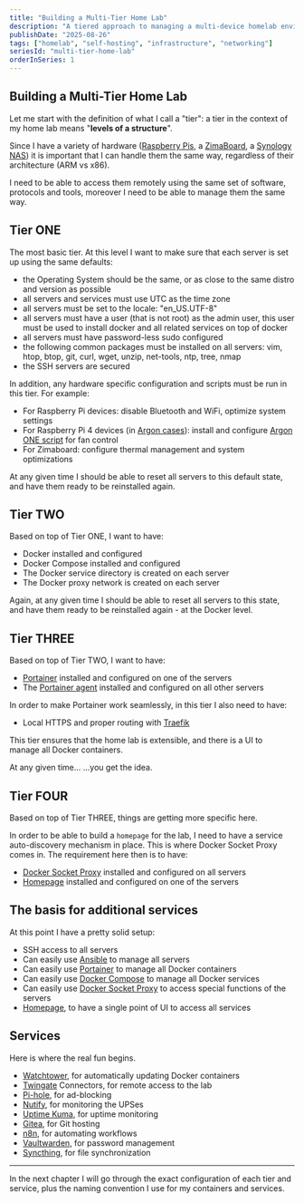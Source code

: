 ```yaml
---
title: "Building a Multi-Tier Home Lab"
description: "A tiered approach to managing a multi-device homelab environment with consistent configuration across different hardware architectures."
publishDate: "2025-08-26"
tags: ["homelab", "self-hosting", "infrastructure", "networking"]
seriesId: "multi-tier-home-lab"
orderInSeries: 1
---
```


## Building a Multi-Tier Home Lab

Let me start with the definition of what I call a "tier": a tier in the context of my home lab means "**levels of a structure**".

Since I have a variety of hardware ([Raspberry Pis](https://www.raspberrypi.com/), a [ZimaBoard](https://www.zimaspace.com/products/single-board-server), a [Synology NAS](https://global.download.synology.com/download/Document/Hardware/DataSheet/DiskStation/18-year/DS718+/enu/Synology_DS718_Plus_Data_Sheet_enu.pdf)) it is important that I can handle them the same way, regardless of their architecture (ARM vs x86).

I need to be able to access them remotely using the same set of software, protocols and tools, moreover I need to be able to manage them the same way.

## Tier ONE

The most basic tier. At this level I want to make sure that each server is set up using the same defaults:

- the Operating System should be the same, or as close to the same distro and version as possible
- all servers and services must use UTC as the time zone
- all servers must be set to the locale: "en_US.UTF-8"
- all servers must have a user (that is not root) as the admin user, this user must be used to install docker and all related services on top of docker
- all servers must have password-less sudo configured
- the following common packages must be installed on all servers: vim, htop, btop, git, curl, wget, unzip, net-tools, ntp, tree, nmap
- the SSH servers are secured

In addition, any hardware specific configuration and scripts must be run in this tier. For example:

- For Raspberry Pi devices: disable Bluetooth and WiFi, optimize system settings
- For Raspberry Pi 4 devices (in [Argon cases](https://argon40.com/products/argon-one-v3-m-2-nvme-case)): install and configure [Argon ONE script](https://download.argon40.com/argon1.sh) for fan control
- For Zimaboard: configure thermal management and system optimizations

At any given time I should be able to reset all servers to this default state, and have them ready to be reinstalled again.

## Tier TWO

Based on top of Tier ONE, I want to have:

- Docker installed and configured
- Docker Compose installed and configured
- The Docker service directory is created on each server
- The Docker proxy network is created on each server

Again, at any given time I should be able to reset all servers to this state, and have them ready to be reinstalled again - at the Docker level.

## Tier THREE

Based on top of Tier TWO, I want to have:

- [Portainer](https://github.com/portainer/portainer) installed and configured on one of the servers
- The [Portainer agent](https://docs.portainer.io/admin/environments/add/docker/agent) installed and configured on all other servers

In order to make Portainer work seamlessly, in this tier I also need to have:

- Local HTTPS and proper routing with [Traefik](https://traefik.io/)

This tier ensures that the home lab is extensible, and there is a UI to manage all Docker containers.

At any given time... ...you get the idea.

## Tier FOUR

Based on top of Tier THREE, things are getting more specific here.

In order to be able to build a `homepage` for the lab, I need to have a service auto-discovery mechanism in place. This is where Docker Socket Proxy comes in. The requirement here then is to have:

- [Docker Socket Proxy](https://github.com/Tecnativa/docker-socket-proxy) installed and configured on all servers
- [Homepage](https://gethomepage.dev/) installed and configured on one of the servers

## The basis for additional services

At this point I have a pretty solid setup:

- SSH access to all servers
- Can easily use [Ansible](https://docs.ansible.com/) to manage all servers
- Can easily use [Portainer](https://github.com/portainer/portainer) to manage all Docker containers
- Can easily use [Docker Compose](https://github.com/docker/compose) to manage all Docker services
- Can easily use [Docker Socket Proxy](https://github.com/Tecnativa/docker-socket-proxy) to access special functions of the servers
- [Homepage](https://gethomepage.dev/), to have a single point of UI to access all services

## Services

Here is where the real fun begins.

- [Watchtower](https://github.com/containrrr/watchtower), for automatically updating Docker containers
- [Twingate](https://www.twingate.com/) Connectors, for remote access to the lab
- [Pi-hole](https://pi-hole.net/), for ad-blocking
- [Nutify](https://github.com/DartSteven/Nutify), for monitoring the UPSes
- [Uptime Kuma](https://github.com/louislam/uptime-kuma), for uptime monitoring
- [Gitea](https://gitea.io/), for Git hosting
- [n8n](https://n8n.io/), for automating workflows
- [Vaultwarden](https://github.com/dani-garcia/vaultwarden), for password management
- [Syncthing](https://syncthing.net/), for file synchronization

---

In the next chapter I will go through the exact configuration of each tier and service, plus the naming convention I use for my containers and services.
